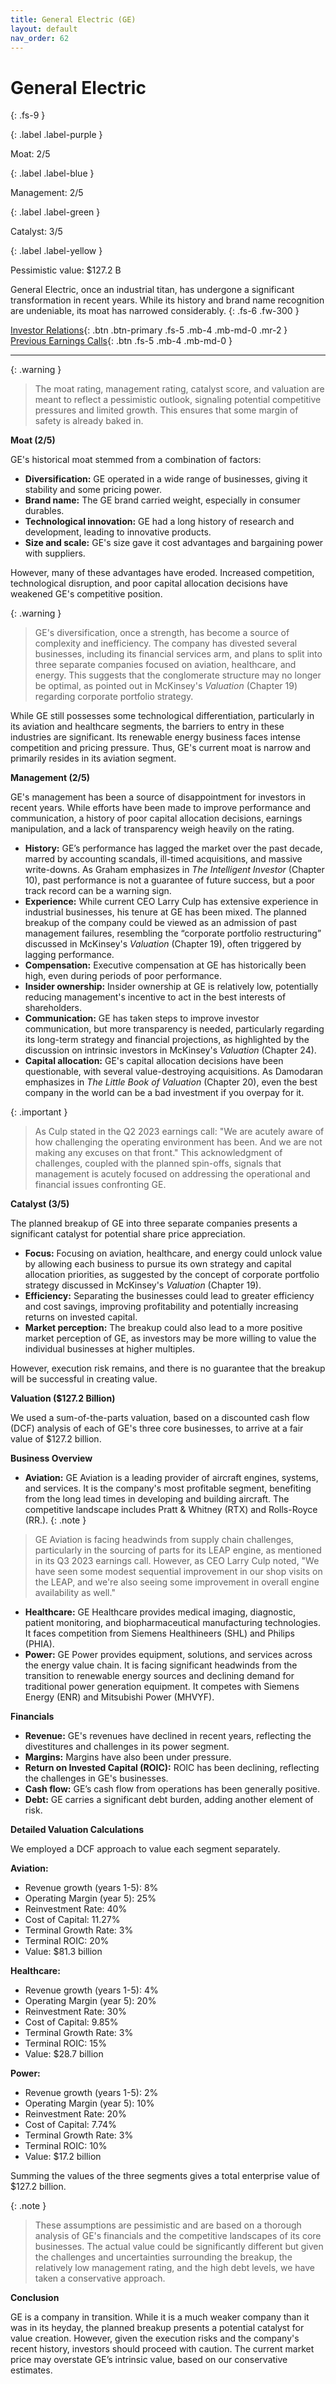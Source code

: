 ```yaml
---
title: General Electric (GE)
layout: default
nav_order: 62
---
```


# General Electric
{: .fs-9 }

{: .label .label-purple }

Moat: 2/5

{: .label .label-blue }

Management: 2/5

{: .label .label-green }

Catalyst: 3/5

{: .label .label-yellow }

Pessimistic value: $127.2 B

General Electric, once an industrial titan, has undergone a significant transformation in recent years. While its history and brand name recognition are undeniable, its moat has narrowed considerably.
{: .fs-6 .fw-300 }

[Investor Relations](https://www.google.com/search?q=GE+investor+relations){: .btn .btn-primary .fs-5 .mb-4 .mb-md-0 .mr-2 }
[Previous Earnings Calls](https://discountingcashflows.com/company/GE/transcripts/){: .btn .fs-5 .mb-4 .mb-md-0 }

---

{: .warning } 
>The moat rating, management rating, catalyst score, and valuation are meant to reflect a pessimistic outlook, signaling potential competitive pressures and limited growth. This ensures that some margin of safety is already baked in.


**Moat (2/5)**

GE's historical moat stemmed from a combination of factors:

* **Diversification:** GE operated in a wide range of businesses, giving it stability and some pricing power. 
* **Brand name:**  The GE brand carried weight, especially in consumer durables.
* **Technological innovation:** GE had a long history of research and development, leading to innovative products.
* **Size and scale:** GE's size gave it cost advantages and bargaining power with suppliers.

However, many of these advantages have eroded. Increased competition, technological disruption, and poor capital allocation decisions have weakened GE's competitive position. 

{: .warning }
>
> GE's diversification, once a strength, has become a source of complexity and inefficiency. The company has divested several businesses, including its financial services arm, and plans to split into three separate companies focused on aviation, healthcare, and energy. This suggests that the conglomerate structure may no longer be optimal, as pointed out in McKinsey's *Valuation* (Chapter 19) regarding corporate portfolio strategy.
>

While GE still possesses some technological differentiation, particularly in its aviation and healthcare segments, the barriers to entry in these industries are significant. Its renewable energy business faces intense competition and pricing pressure. Thus, GE's current moat is narrow and primarily resides in its aviation segment.

**Management (2/5)**

GE's management has been a source of disappointment for investors in recent years. While efforts have been made to improve performance and communication, a history of poor capital allocation decisions, earnings manipulation, and a lack of transparency weigh heavily on the rating.

* **History:**  GE’s performance has lagged the market over the past decade, marred by accounting scandals, ill-timed acquisitions, and massive write-downs. As Graham emphasizes in *The Intelligent Investor* (Chapter 10), past performance is not a guarantee of future success, but a poor track record can be a warning sign. 
* **Experience:** While current CEO Larry Culp has extensive experience in industrial businesses, his tenure at GE has been mixed. The planned breakup of the company could be viewed as an admission of past management failures, resembling the “corporate portfolio restructuring” discussed in McKinsey's *Valuation* (Chapter 19), often triggered by lagging performance.
* **Compensation:**  Executive compensation at GE has historically been high, even during periods of poor performance. 
* **Insider ownership:**  Insider ownership at GE is relatively low, potentially reducing management's incentive to act in the best interests of shareholders.
* **Communication:** GE has taken steps to improve investor communication, but more transparency is needed, particularly regarding its long-term strategy and financial projections, as highlighted by the discussion on intrinsic investors in McKinsey's *Valuation* (Chapter 24).
* **Capital allocation:** GE's capital allocation decisions have been questionable, with several value-destroying acquisitions. As Damodaran emphasizes in *The Little Book of Valuation* (Chapter 20), even the best company in the world can be a bad investment if you overpay for it.

{: .important }
>
> As Culp stated in the Q2 2023 earnings call: "We are acutely aware of how challenging the operating environment has been. And we are not making any excuses on that front." This acknowledgment of challenges, coupled with the planned spin-offs, signals that management is acutely focused on addressing the operational and financial issues confronting GE. 
>

**Catalyst (3/5)**

The planned breakup of GE into three separate companies presents a significant catalyst for potential share price appreciation.

* **Focus:**  Focusing on aviation, healthcare, and energy could unlock value by allowing each business to pursue its own strategy and capital allocation priorities, as suggested by the concept of corporate portfolio strategy discussed in McKinsey's *Valuation* (Chapter 19).
* **Efficiency:** Separating the businesses could lead to greater efficiency and cost savings, improving profitability and potentially increasing returns on invested capital.
* **Market perception:**  The breakup could also lead to a more positive market perception of GE, as investors may be more willing to value the individual businesses at higher multiples.

However, execution risk remains, and there is no guarantee that the breakup will be successful in creating value.

**Valuation ($127.2 Billion)**

We used a sum-of-the-parts valuation, based on a discounted cash flow (DCF) analysis of each of GE's three core businesses, to arrive at a fair value of $127.2 billion.


**Business Overview**

* **Aviation:** GE Aviation is a leading provider of aircraft engines, systems, and services. It is the company's most profitable segment, benefiting from the long lead times in developing and building aircraft. The competitive landscape includes Pratt & Whitney (RTX) and Rolls-Royce (RR.).
{: .note }
>
> GE Aviation is facing headwinds from supply chain challenges, particularly in the sourcing of parts for its LEAP engine, as mentioned in its Q3 2023 earnings call. However, as CEO Larry Culp noted, "We have seen some modest sequential improvement in our shop visits on the LEAP, and we're also seeing some improvement in overall engine availability as well."
>
* **Healthcare:** GE Healthcare provides medical imaging, diagnostic, patient monitoring, and biopharmaceutical manufacturing technologies. It faces competition from Siemens Healthineers (SHL) and Philips (PHIA).  
* **Power:**  GE Power provides equipment, solutions, and services across the energy value chain.  It is facing significant headwinds from the transition to renewable energy sources and declining demand for traditional power generation equipment. It competes with Siemens Energy (ENR) and Mitsubishi Power (MHVYF).

**Financials**

* **Revenue:**  GE's revenues have declined in recent years, reflecting the divestitures and challenges in its power segment.
* **Margins:** Margins have also been under pressure.
* **Return on Invested Capital (ROIC):**  ROIC has been declining, reflecting the challenges in GE's businesses. 
* **Cash flow:** GE’s cash flow from operations has been generally positive.
* **Debt:** GE carries a significant debt burden, adding another element of risk.


**Detailed Valuation Calculations**

We employed a DCF approach to value each segment separately.

**Aviation:**
* Revenue growth (years 1-5): 8%
* Operating Margin (year 5): 25%
* Reinvestment Rate: 40%
* Cost of Capital: 11.27%
* Terminal Growth Rate: 3%
* Terminal ROIC: 20%
* Value: $81.3 billion

**Healthcare:**
* Revenue growth (years 1-5): 4%
* Operating Margin (year 5): 20%
* Reinvestment Rate: 30%
* Cost of Capital: 9.85%
* Terminal Growth Rate: 3%
* Terminal ROIC: 15%
* Value: $28.7 billion

**Power:**
* Revenue growth (years 1-5): 2%
* Operating Margin (year 5): 10%
* Reinvestment Rate: 20%
* Cost of Capital: 7.74%
* Terminal Growth Rate: 3%
* Terminal ROIC: 10%
* Value: $17.2 billion

Summing the values of the three segments gives a total enterprise value of $127.2 billion.

{: .note }
>
> These assumptions are pessimistic and are based on a thorough analysis of GE's financials and the competitive landscapes of its core businesses. The actual value could be significantly different but given the challenges and uncertainties surrounding the breakup, the relatively low management rating, and the high debt levels, we have taken a conservative approach.
>



**Conclusion**

GE is a company in transition. While it is a much weaker company than it was in its heyday, the planned breakup presents a potential catalyst for value creation. However, given the execution risks and the company's recent history, investors should proceed with caution.  The current market price may overstate GE’s intrinsic value, based on our conservative estimates.


